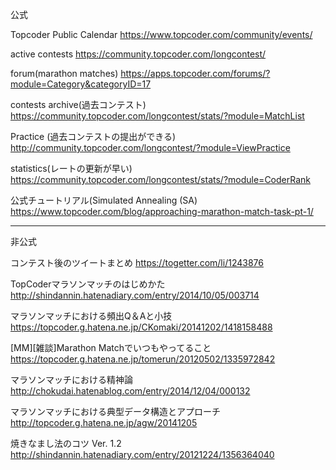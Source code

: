 公式


Topcoder Public Calendar
https://www.topcoder.com/community/events/

active contests
https://community.topcoder.com/longcontest/

forum(marathon matches)
https://apps.topcoder.com/forums/?module=Category&categoryID=17

contests archive(過去コンテスト)
https://community.topcoder.com/longcontest/stats/?module=MatchList

Practice (過去コンテストの提出ができる)
http://community.topcoder.com/longcontest/?module=ViewPractice

statistics(レートの更新が早い)
https://community.topcoder.com/longcontest/stats/?module=CoderRank

公式チュートリアル(Simulated Annealing (SA)
https://www.topcoder.com/blog/approaching-marathon-match-task-pt-1/

---

非公式


コンテスト後のツイートまとめ
https://togetter.com/li/1243876

TopCoderマラソンマッチのはじめかた
http://shindannin.hatenadiary.com/entry/2014/10/05/003714

マラソンマッチにおける頻出Q＆Aと小技
https://topcoder.g.hatena.ne.jp/CKomaki/20141202/1418158488

[MM][雑談]Marathon Matchでいつもやってること
https://topcoder.g.hatena.ne.jp/tomerun/20120502/1335972842

マラソンマッチにおける精神論
http://chokudai.hatenablog.com/entry/2014/12/04/000132

マラソンマッチにおける典型データ構造とアプローチ
http://topcoder.g.hatena.ne.jp/agw/20141205

焼きなまし法のコツ Ver. 1.2
http://shindannin.hatenadiary.com/entry/20121224/1356364040


